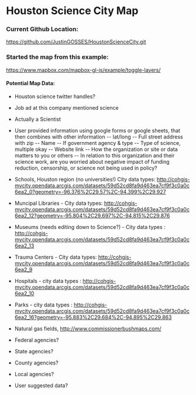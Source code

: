 # Houston Science City Map

### Current Github Location: 
https://github.com/JustinGOSSES/HoustonScienceCity.git

### Started the map from this example:
https://www.mapbox.com/mapbox-gl-js/example/toggle-layers/

#### Potential Map Data:
- Houston science twitter handles?
- Job ad at this company mentioned science
- Actually a Scientist
- User provided information using google forms or google sheets, that then combines with other information
	-- lat/long
	-- Full street address with zip
	-- Name
	-- If government agency & type
	-- Type of science, multiple okay
	-- Website link
	-- How the organization or site or data matters to you or others
	-- In relation to this organization and their science work, are you worried about negative impact of funding reduction, censorship, or science not being used in policy?

- Schools, Houston region (no universities!) City data types: 
http://cohgis-mycity.opendata.arcgis.com/datasets/59d52cd8fa9d463ea7cf9f3c0a0c6ea2_0?geometry=-96.376%2C29.57%2C-94.399%2C29.927

- Muncipal Libraries - City data types: http://cohgis-mycity.opendata.arcgis.com/datasets/59d52cd8fa9d463ea7cf9f3c0a0c6ea2_12?geometry=-95.804%2C29.697%2C-94.815%2C29.876
- Museums (needs editing down to Science?) - City data types : http://cohgis-mycity.opendata.arcgis.com/datasets/59d52cd8fa9d463ea7cf9f3c0a0c6ea2_13
- Trauma Centers - City data types: http://cohgis-mycity.opendata.arcgis.com/datasets/59d52cd8fa9d463ea7cf9f3c0a0c6ea2_9
- Hospitals - city data types : http://cohgis-mycity.opendata.arcgis.com/datasets/59d52cd8fa9d463ea7cf9f3c0a0c6ea2_10
- Parks - city data types : http://cohgis-mycity.opendata.arcgis.com/datasets/59d52cd8fa9d463ea7cf9f3c0a0c6ea2_16?geometry=-95.883%2C29.684%2C-94.895%2C29.863
- Natural gas fields, http://www.commissionerbushmaps.com/
- Federal agencies?
- State agencies?
- County agencies?
- Local agencies?
- User suggested data?
